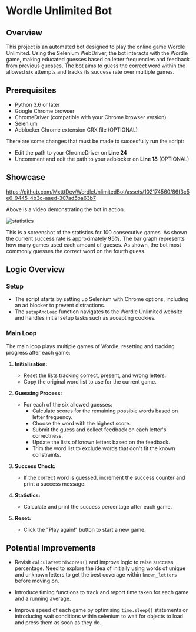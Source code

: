 # Wordle Unlimited Bot

## Overview

This project is an automated bot designed to play the online game Wordle Unlimited. Using the Selenium WebDriver, the bot interacts with the Wordle game, making educated guesses based on letter frequencies and feedback from previous guesses. The bot aims to guess the correct word within the allowed six attempts and tracks its success rate over multiple games.


## Prerequisites

- Python 3.6 or later
- Google Chrome browser
- ChromeDriver (compatible with your Chrome browser version)
- Selenium
- Adblocker Chrome extension CRX file (OPTIONAL)

There are some changes that must be made to succesfully run the script:
- Edit the path to your ChromeDriver on **Line 24**
- Uncomment and edit the path to your adblocker on **Line 18** (OPTIONAL)

## Showcase

https://github.com/MxtttDev/WordleUnlimitedBot/assets/102174560/86f3c5e6-9445-4b3c-aaed-307ad5ba63b7

Above is a video demonstrating the bot in action.

![statistics](https://github.com/MxtttDev/WordleUnlimitedBot/assets/102174560/ae7084cb-d3bc-4b30-8507-c2b46ad92646)

This is a screenshot of the statistics for 100 consecutive games. As shown the current success rate is approximately **95%**.
The bar graph represents how many games used each amount of gueses. As shown, the bot most commonly guesses the correct word on the fourth guess.
## Logic Overview

### Setup

- The script starts by setting up Selenium with Chrome options, including an ad blocker to prevent distractions.
- The `setupAndLoad` function navigates to the Wordle Unlimited website and handles initial setup tasks such as accepting cookies.

### Main Loop

The main loop plays multiple games of Wordle, resetting and tracking progress after each game:

1. **Initialisation:**
    
    - Reset the lists tracking correct, present, and wrong letters.
    - Copy the original word list to use for the current game.
    
1. **Guessing Process:**
    
    - For each of the six allowed guesses:
        - Calculate scores for the remaining possible words based on letter frequency.
        - Choose the word with the highest score.
        - Submit the guess and collect feedback on each letter's correctness.
        - Update the lists of known letters based on the feedback.
        - Trim the word list to exclude words that don't fit the known constraints.
        
1. **Success Check:**
    
    - If the correct word is guessed, increment the success counter and print a success message.
    
1. **Statistics:**
    
    - Calculate and print the success percentage after each game.
    
1. **Reset:**
    
    - Click the "Play again!" button to start a new game.



## Potential Improvements

- Revisit `calculateWordScores()` and improve logic to raise success percentage. Need to explore the idea of initially using words of unique and unknown letters to get the best coverage within `known_letters` before moving on.

 - Introduce timing functions to track and report time taken for each game and a running average.

- Improve speed of each game by optimising `time.sleep()` statements or introducing wait conditions within selenium to wait for objects to load and press them as soon as they do.
